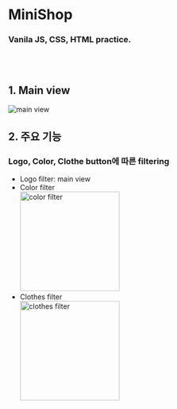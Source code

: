 # MiniShop

### Vanila JS, CSS, HTML practice.

<br/>
<br/>

## 1. Main view

![main view](https://user-images.githubusercontent.com/23450453/132614532-4f708152-c5dc-4042-b926-a2b7f758007a.PNG)

## 2. 주요 기능

### Logo, Color, Clothe button에 따른 filtering

- Logo filter: main view
- Color filter<br/>
  <img src="https://user-images.githubusercontent.com/23450453/132614619-c4975842-a81d-49c2-bfa2-cc085a6ab71c.PNG" width="200px" height="200px" alt="color filter"></img>
- Clothes filter<br/>
  <img src="https://user-images.githubusercontent.com/23450453/132614652-babee5fb-d446-47cd-9780-616cadf82e61.PNG" width="200px" height="200px" alt="clothes filter"></img>
